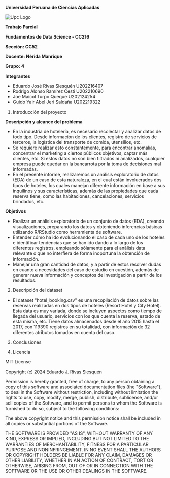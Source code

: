 ﻿**Universidad Peruana de Ciencias Aplicadas**

![Upc Logo](logoUPC.png)

**Trabajo Parcial**

**Fundamentos de Data Science - CC216**

**Sección: CC52**

**Docente: Nérida Manrique**

**Grupo: 4**

**Integrantes**
- Eduardo José Rivas Siesquén		U202216407
- Rodrigo Alonso Ramírez Cesti	U202210690
- Joe Maicol Turpo Queque		U202124254
- Guido Yair Abel Jeri Saldaña		U202219322

1. Introducción del proyecto

**Descripción y alcance del problema**
* En la industria de hotelería, es necesario recolectar y analizar datos de todo tipo. Desde información de los clientes, registro de servicios de terceros, la logística del transporte de comida, utensilios, etc.
* Se requiere realizar esto constantemente, para encontrar anomalías, concentrar el marketing a ciertos públicos objetivos, captar más clientes, etc. Si estos datos no son bien filtrados ni analizados, cualquier empresa puede quedar en la bancarrota por la toma de decisiones mal informadas.
* En el presente informe, realizaremos un análisis exploratorio de datos (EDA) de un caso de esta naturaleza, en el cual están involucrados dos tipos de hoteles, los cuales manejan diferente información en base a sus inquilinos y sus características, además de las propiedades que cada reserva tiene, como las habitaciones, cancelaciones, servicios brindados, etc.

**Objetivos**
* Realizar un análisis exploratorio de un conjunto de datos (EDA), creando visualizaciones, preparando los datos y obteniendo inferencias básicas utilizando R/RStudio como herramienta de software.
* Entender cómo ha ido evolucionando el caso de cada uno de los hoteles e identificar tendencias que se han ido dando a lo largo de los diferentes registros, empleando sólamente para el análisis data relevante o que no interfiera de forma inoportuna la obtención de información.
* Manejar una gran cantidad de datos, y a partir de estos resolver dudas en cuanto a necesidades del caso de estudio en cuestión, además de generar nueva información y conceptos de investigación a partir de los resultados.

2. Descripción del dataset

* El dataset "hotel_booking.csv" es una recopilación de datos sobre las reservas realizadas en dos tipos de hoteles (Resort Hotel y City Hotel). Esta data es muy variada, donde se incluyen aspectos como tiempo de llegada del usuario, servicios con los que cuenta la reserva, estado de esta misma, etc. Tiene datos almacenados desde el año 2015 hasta el 2017, con 119390 registros en su totalidad, con información de 32 diferentes atributos tomados en cuenta del caso.

3. Conclusiones

4. Licencia

MIT License

Copyright (c) 2024 Eduardo J. Rivas Siesquén

Permission is hereby granted, free of charge, to any person obtaining a copy
of this software and associated documentation files (the "Software"), to deal
in the Software without restriction, including without limitation the rights
to use, copy, modify, merge, publish, distribute, sublicense, and/or sell
copies of the Software, and to permit persons to whom the Software is
furnished to do so, subject to the following conditions:

The above copyright notice and this permission notice shall be included in all
copies or substantial portions of the Software.

THE SOFTWARE IS PROVIDED "AS IS", WITHOUT WARRANTY OF ANY KIND, EXPRESS OR
IMPLIED, INCLUDING BUT NOT LIMITED TO THE WARRANTIES OF MERCHANTABILITY,
FITNESS FOR A PARTICULAR PURPOSE AND NONINFRINGEMENT. IN NO EVENT SHALL THE
AUTHORS OR COPYRIGHT HOLDERS BE LIABLE FOR ANY CLAIM, DAMAGES OR OTHER
LIABILITY, WHETHER IN AN ACTION OF CONTRACT, TORT OR OTHERWISE, ARISING FROM,
OUT OF OR IN CONNECTION WITH THE SOFTWARE OR THE USE OR OTHER DEALINGS IN THE
SOFTWARE.
